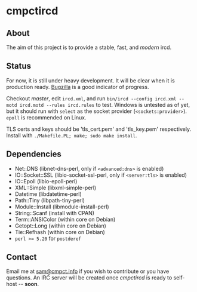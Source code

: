 cmpctircd
=========

About
-----
The aim of this project is to provide a stable, fast, and *modern* ircd.

Status
-----
For now, it is still under heavy development. It will be clear when it is production ready. 
[Bugzilla](https://bugs.cmpct.info/) is a good indicator of progress.

Checkout *master*, edit `ircd.xml`, and run `bin/ircd --config ircd.xml --motd ircd.motd --rules ircd.rules` to test.
Windows is untested as of yet, but it should run with `select` as the socket provider  (`<sockets:provider>`). `epoll` is 
recommended on Linux.

TLS certs and keys should be 'tls\_cert.pem' and 'tls\_key.pem' respectively. Install with `./Makefile.PL; make; sudo make
install`.

Dependencies
------------
* Net::DNS (libnet-dns-perl, only if `<advanced:dns>` is enabled)
* IO::Socket::SSL (libio-socket-ssl-perl, only if `<server:tls>` is enabled)
* IO::Epoll (libio-epoll-perl)
* XML::Simple (libxml-simple-perl)
* Datetime (libdatetime-perl)
* Path::Tiny (libpath-tiny-perl)
* Module::Install (libmodule-install-perl)
* String::Scanf (install with CPAN)
* Term::ANSIColor (within core on Debian)
* Getopt::Long (within core on Debian)
* Tie::Refhash (within core on Debian)
* `perl >= 5.20` for `postderef`

Contact
-------
Email me at sam@cmpct.info if you wish to contribute or you have questions.
An IRC server will be created once *cmpctircd* is ready to self-host -- **soon**.
